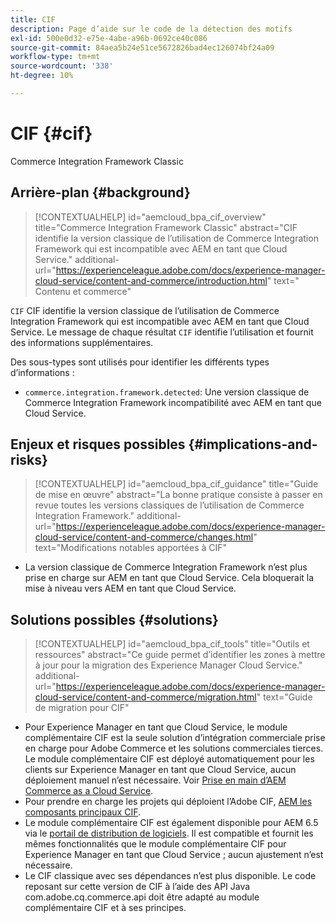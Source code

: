 ```yaml
---
title: CIF
description: Page d’aide sur le code de la détection des motifs
exl-id: 500e0d32-e75e-4abe-a96b-0692ce40c086
source-git-commit: 84aea5b24e51ce5672826bad4ec126074bf24a09
workflow-type: tm+mt
source-wordcount: '338'
ht-degree: 10%

---
```


# CIF {#cif}

Commerce Integration Framework Classic

## Arrière-plan {#background}

>[!CONTEXTUALHELP]
>id="aemcloud_bpa_cif_overview"
>title="Commerce Integration Framework Classic"
>abstract="CIF identifie la version classique de l’utilisation de Commerce Integration Framework qui est incompatible avec AEM en tant que Cloud Service."
>additional-url="https://experienceleague.adobe.com/docs/experience-manager-cloud-service/content-and-commerce/introduction.html" text=" Contenu et commerce"

`CIF` CIF identifie la version classique de l’utilisation de Commerce Integration Framework qui est incompatible avec AEM en tant que Cloud Service. Le message de chaque résultat `CIF` identifie l’utilisation et fournit des informations supplémentaires.

Des sous-types sont utilisés pour identifier les différents types d’informations :

* `commerce.integration.framework.detected`: Une version classique de Commerce Integration Framework incompatibilité avec AEM en tant que Cloud Service.


## Enjeux et risques possibles {#implications-and-risks}

>[!CONTEXTUALHELP]
>id="aemcloud_bpa_cif_guidance"
>title="Guide de mise en œuvre"
>abstract="La bonne pratique consiste à passer en revue toutes les versions classiques de l’utilisation de Commerce Integration Framework."
>additional-url="https://experienceleague.adobe.com/docs/experience-manager-cloud-service/content-and-commerce/changes.html" text="Modifications notables apportées à CIF"

* La version classique de Commerce Integration Framework n’est plus prise en charge sur AEM en tant que Cloud Service. Cela bloquerait la mise à niveau vers AEM en tant que Cloud Service.

## Solutions possibles {#solutions}

>[!CONTEXTUALHELP]
>id="aemcloud_bpa_cif_tools"
>title="Outils et ressources"
>abstract="Ce guide permet d’identifier les zones à mettre à jour pour la migration des Experience Manager Cloud Service."
>additional-url="https://experienceleague.adobe.com/docs/experience-manager-cloud-service/content-and-commerce/migration.html" text="Guide de migration pour CIF"

* Pour Experience Manager en tant que Cloud Service, le module complémentaire CIF est la seule solution d’intégration commerciale prise en charge pour Adobe Commerce et les solutions commerciales tierces. Le module complémentaire CIF est déployé automatiquement pour les clients sur Experience Manager en tant que Cloud Service, aucun déploiement manuel n’est nécessaire. Voir [Prise en main d’AEM Commerce as a Cloud Service](https://experienceleague.adobe.com/docs/experience-manager-cloud-service/content-and-commerce/storefront/getting-started.html).
* Pour prendre en charge les projets qui déploient l’Adobe CIF, [AEM les composants principaux CIF](https://github.com/adobe/aem-core-cif-components).
* Le module complémentaire CIF est également disponible pour AEM 6.5 via le [portail de distribution de logiciels](https://experience.adobe.com/#/downloads/content/software-distribution/en/aem.html). Il est compatible et fournit les mêmes fonctionnalités que le module complémentaire CIF pour Experience Manager en tant que Cloud Service ; aucun ajustement n’est nécessaire.
* Le CIF classique avec ses dépendances n’est plus disponible. Le code reposant sur cette version de CIF à l’aide des API Java com.adobe.cq.commerce.api doit être adapté au module complémentaire CIF et à ses principes.

